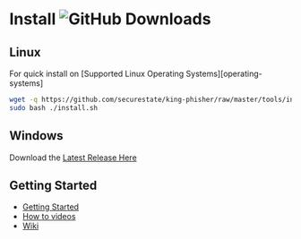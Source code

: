 # Install ![GitHub Downloads][downloads-status]
## Linux
For quick install on [Supported Linux Operating Systems][operating-systems]
```bash
wget -q https://github.com/securestate/king-phisher/raw/master/tools/install.sh && \
sudo bash ./install.sh
```
## Windows
Download the [Latest Release Here][releases]

## Getting Started
- [Getting Started][getting_started]
- [How to videos][videos]
- [Wiki][wiki]

[downloads-status]: https://img.shields.io/github/downloads/securestate/king-phisher/total.svg?style=flat-square
[getting_started]: https://github.com/securestate/king-phisher/wiki/Getting-Started
[releases]: https://github.com/securestate/king-phisher/releases
[videos]: https://securestate.wistia.com/projects/laevqz2p29
[wiki]: https://github.com/securestate/king-phisher/wiki